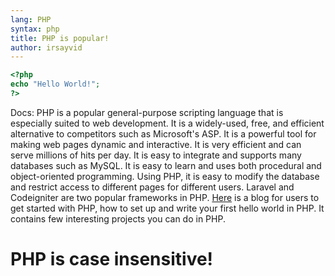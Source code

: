 ```yaml
---
lang: PHP
syntax: php
title: PHP is popular!
author: irsayvid
---
```


```php
<?php
echo "Hello World!";
?>
```
Docs: PHP is a popular general-purpose scripting language that is especially suited to web development. It is a widely-used, free, and efficient alternative to competitors such as Microsoft's ASP. It is a powerful tool for making web pages dynamic and interactive. It is very efficient and can serve millions of hits per day. It is easy to integrate and supports many databases such as MySQL. It is easy to learn and uses both procedural and object-oriented programming. Using PHP, it is easy to modify the database and restrict access to different pages for different users. Laravel and Codeigniter are two popular frameworks in PHP. [Here](https://hackr.io/blog/php-projects) is a blog for users to get started with PHP, how to set up and write your first hello world in PHP. It contains few interesting projects you can do in PHP. 

# PHP is case insensitive!
